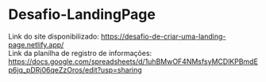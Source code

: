 # Desafio-LandingPage
Link do site disponibilizado: https://desafio-de-criar-uma-landing-page.netlify.app/ <br>
Link da planilha de registro de informações: https://docs.google.com/spreadsheets/d/1uhBMwOF4NMsfsyMCDlKPBmdEp6jq_pDRj06qeZzOros/edit?usp=sharing
